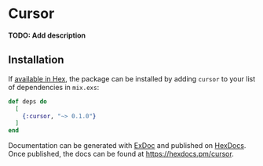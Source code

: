 # Cursor

**TODO: Add description**

## Installation

If [available in Hex](https://hex.pm/docs/publish), the package can be installed
by adding `cursor` to your list of dependencies in `mix.exs`:

```elixir
def deps do
  [
    {:cursor, "~> 0.1.0"}
  ]
end
```

Documentation can be generated with [ExDoc](https://github.com/elixir-lang/ex_doc)
and published on [HexDocs](https://hexdocs.pm). Once published, the docs can
be found at <https://hexdocs.pm/cursor>.

